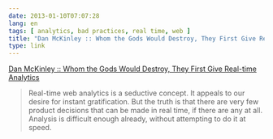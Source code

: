 ```yaml
---
date: 2013-01-10T07:07:28
lang: en
tags: [ analytics, bad practices, real time, web ]
title: "Dan McKinley :: Whom the Gods Would Destroy, They First Give Real-time Analytics"
type: link
---
```


[Dan McKinley :: Whom the Gods Would Destroy, They First Give Real-time
Analytics](http://mcfunley.com/whom-the-gods-would-destroy-they-first-give-real-time-analytics)

> Real-time web analytics is a seductive concept. It appeals to our
> desire for instant gratification. But the truth is that there are very
> few product decisions that can be made in real time, if there are any
> at all. Analysis is difficult enough already, without attempting to do
> it at speed.

